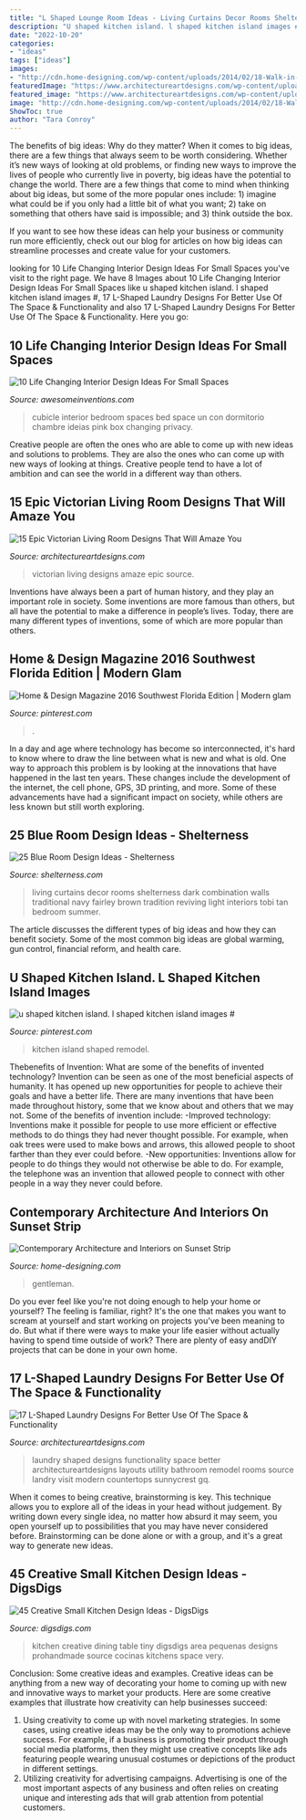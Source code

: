 ```yaml
---
title: "L Shaped Lounge Room Ideas - Living Curtains Decor Rooms Shelterness Dark Combination Walls Traditional Navy Fairley Brown Tradition Reviving Light Interiors Tobi Tan Bedroom Summer"
description: "U shaped kitchen island. l shaped kitchen island images #"
date: "2022-10-20"
categories:
- "ideas"
tags: ["ideas"]
images:
- "http://cdn.home-designing.com/wp-content/uploads/2014/02/18-Walk-in-closet.jpg"
featuredImage: "https://www.architectureartdesigns.com/wp-content/uploads/2015/12/14-5-630x419.jpg"
featured_image: "https://www.architectureartdesigns.com/wp-content/uploads/2015/12/14-5-630x419.jpg"
image: "http://cdn.home-designing.com/wp-content/uploads/2014/02/18-Walk-in-closet.jpg"
ShowToc: true
author: "Tara Conroy"
---
```



The benefits of big ideas: Why do they matter?
When it comes to big ideas, there are a few things that always seem to be worth considering. Whether it’s new ways of looking at old problems, or finding new ways to improve the lives of people who currently live in poverty, big ideas have the potential to change the world.
There are a few things that come to mind when thinking about big ideas, but some of the more popular ones include: 1) imagine what could be if you only had a little bit of what you want; 2) take on something that others have said is impossible; and 3) think outside the box.

If you want to see how these ideas can help your business or community run more efficiently, check out our blog for articles on how big ideas can streamline processes and create value for your customers.

	

		
looking for 10 Life Changing Interior Design Ideas For Small Spaces you've visit to the right page. We have 8 Images about 10 Life Changing Interior Design Ideas For Small Spaces like u shaped kitchen island. l shaped kitchen island images #, 17 L-Shaped Laundry Designs For Better Use Of The Space &amp; Functionality and also 17 L-Shaped Laundry Designs For Better Use Of The Space &amp; Functionality. Here you go:
		
    
## 10 Life Changing Interior Design Ideas For Small Spaces

<img loading=lazy src="http://www.awesomeinventions.com/wp-content/uploads/2014/12/small-cubicle-room.jpg" onerror="this.onerror=null;this.src='https://tse1.mm.bing.net/th?id=OIP.L43zraIPZ1cwqzqW3cMhCgHaLa&amp;pid=15.1';" alt="10 Life Changing Interior Design Ideas For Small Spaces">

_Source: awesomeinventions.com_

>cubicle interior bedroom spaces bed space un con dormitorio chambre ideias pink box changing privacy. 

	

Creative people are often the ones who are able to come up with new ideas and solutions to problems. They are also the ones who can come up with new ways of looking at things. Creative people tend to have a lot of ambition and can see the world in a different way than others.

    
## 15 Epic Victorian Living Room Designs That Will Amaze You

<img loading=lazy src="https://www.architectureartdesigns.com/wp-content/uploads/2019/04/15-Epic-Victorian-Living-Room-Designs-That-Will-Amaze-You-12.jpg" onerror="this.onerror=null;this.src='https://tse3.mm.bing.net/th?id=OIP.xV1oMJmw9P-6rOPME3AH1QHaE8&amp;pid=15.1';" alt="15 Epic Victorian Living Room Designs That Will Amaze You">

_Source: architectureartdesigns.com_

>victorian living designs amaze epic source. 

	

Inventions have always been a part of human history, and they play an important role in society. Some inventions are more famous than others, but all have the potential to make a difference in people’s lives. Today, there are many different types of inventions, some of which are more popular than others.

    
## Home &amp; Design Magazine 2016 Southwest Florida Edition | Modern Glam

<img loading=lazy src="https://i.pinimg.com/736x/d7/d5/d9/d7d5d927483a92ab1ca20cc31510e345--home-design-magazines-naples.jpg" onerror="this.onerror=null;this.src='https://tse2.mm.bing.net/th?id=OIP.BJX5SX4lwMxUQViktXQXoQHaKU&amp;pid=15.1';" alt="Home &amp; Design Magazine 2016 Southwest Florida Edition | Modern glam">

_Source: pinterest.com_

>. 

	

In a day and age where technology has become so interconnected, it's hard to know where to draw the line between what is new and what is old. One way to approach this problem is by looking at the innovations that have happened in the last ten years. These changes include the development of the internet, the cell phone, GPS, 3D printing, and more. Some of these advancements have had a significant impact on society, while others are less known but still worth exploring.

    
## 25 Blue Room Design Ideas - Shelterness

<img loading=lazy src="https://i.shelterness.com/blue-room-design-ideas-24.jpeg" onerror="this.onerror=null;this.src='https://tse1.mm.bing.net/th?id=OIP.6TfyHYKNjmNJpZUmLkGDFAAAAA&amp;pid=15.1';" alt="25 Blue Room Design Ideas - Shelterness">

_Source: shelterness.com_

>living curtains decor rooms shelterness dark combination walls traditional navy fairley brown tradition reviving light interiors tobi tan bedroom summer. 

	

The article discusses the different types of big ideas and how they can benefit society. Some of the most common big ideas are global warming, gun control, financial reform, and health care.

    
## U Shaped Kitchen Island. L Shaped Kitchen Island Images #

<img loading=lazy src="https://i.pinimg.com/736x/3c/43/44/3c4344f5b9add901eb634f1176d5429e.jpg" onerror="this.onerror=null;this.src='https://tse2.mm.bing.net/th?id=OIP.K-CsOV-rVvzk3OwnHX1ZfQHaNK&amp;pid=15.1';" alt="u shaped kitchen island. l shaped kitchen island images #">

_Source: pinterest.com_

>kitchen island shaped remodel. 

	

Thebenefits of Invention: What are some of the benefits of invented technology?
Invention can be seen as one of the most beneficial aspects of humanity. It has opened up new opportunities for people to achieve their goals and have a better life. There are many inventions that have been made throughout history, some that we know about and others that we may not. Some of the benefits of invention include: 
-Improved technology: Inventions make it possible for people to use more efficient or effective methods to do things they had never thought possible. For example, when oak trees were used to make bows and arrows, this allowed people to shoot farther than they ever could before. 
-New opportunities: Inventions allow for people to do things they would not otherwise be able to do. For example, the telephone was an invention that allowed people to connect with other people in a way they never could before.

    
## Contemporary Architecture And Interiors On Sunset Strip

<img loading=lazy src="http://cdn.home-designing.com/wp-content/uploads/2014/02/18-Walk-in-closet.jpg" onerror="this.onerror=null;this.src='https://tse1.mm.bing.net/th?id=OIP.PxxJoP-rZKrA-RW3Q9P2WwHaF8&amp;pid=15.1';" alt="Contemporary Architecture and Interiors on Sunset Strip">

_Source: home-designing.com_

>gentleman. 

	

Do you ever feel like you're not doing enough to help your home or yourself? The feeling is familiar, right? It's the one that makes you want to scream at yourself and start working on projects you've been meaning to do. But what if there were ways to make your life easier without actually having to spend time outside of work? There are plenty of easy andDIY projects that can be done in your own home.

    
## 17 L-Shaped Laundry Designs For Better Use Of The Space &amp; Functionality

<img loading=lazy src="https://www.architectureartdesigns.com/wp-content/uploads/2015/12/14-5-630x419.jpg" onerror="this.onerror=null;this.src='https://tse4.mm.bing.net/th?id=OIP.5GnrTDoKT6HzX7wb_m6FswHaE7&amp;pid=15.1';" alt="17 L-Shaped Laundry Designs For Better Use Of The Space &amp; Functionality">

_Source: architectureartdesigns.com_

>laundry shaped designs functionality space better architectureartdesigns layouts utility bathroom remodel rooms source landry visit modern countertops sunnycrest gq. 

	

When it comes to being creative, brainstorming is key. This technique allows you to explore all of the ideas in your head without judgement. By writing down every single idea, no matter how absurd it may seem, you open yourself up to possibilities that you may have never considered before. Brainstorming can be done alone or with a group, and it's a great way to generate new ideas.

    
## 45 Creative Small Kitchen Design Ideas - DigsDigs

<img loading=lazy src="http://www.digsdigs.com/photos/creative-small-kitchen-ideas-25-554x831.jpg" onerror="this.onerror=null;this.src='https://tse3.mm.bing.net/th?id=OIP.LBOpiahoqm1RcNYK-t0T3gHaLH&amp;pid=15.1';" alt="45 Creative Small Kitchen Design Ideas - DigsDigs">

_Source: digsdigs.com_

>kitchen creative dining table tiny digsdigs area pequenas designs prohandmade source cocinas kitchens space very. 

	

Conclusion: Some creative ideas and examples.
Creative ideas can be anything from a new way of decorating your home to coming up with new and innovative ways to market your products. Here are some creative examples that illustrate how creativity can help businesses succeed:
1. Using creativity to come up with novel marketing strategies. In some cases, using creative ideas may be the only way to promotions achieve success. For example, if a business is promoting their product through social media platforms, then they might use creative concepts like ads featuring people wearing unusual costumes or depictions of the product in different settings.
2. Utilizing creativity for advertising campaigns. Advertising is one of the most important aspects of any business and often relies on creating unique and interesting ads that will grab attention from potential customers.

